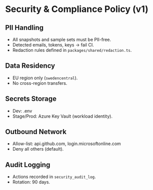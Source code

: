 # Security & Compliance Policy (v1)

## PII Handling
- All snapshots and sample sets must be PII-free.  
- Detected emails, tokens, keys → fail CI.  
- Redaction rules defined in `packages/shared/redaction.ts`.

## Data Residency
- EU region only (`swedencentral`).  
- No cross-region transfers.

## Secrets Storage
- Dev: .env  
- Stage/Prod: Azure Key Vault (workload identity).

## Outbound Network
- Allow-list: api.github.com, login.microsoftonline.com  
- Deny all others (default).

## Audit Logging
- Actions recorded in `security_audit_log`.  
- Rotation: 90 days.
